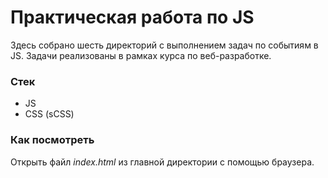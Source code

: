 # Практическая работа по JS

Здесь собрано шесть директорий с выполнением задач по событиям в JS. Задачи реализованы в рамках курса по веб-разработке.

### Стек

* JS
* CSS (sCSS)

### Как посмотреть
Открыть файл *index.html* из главной директории с помощью браузера.
